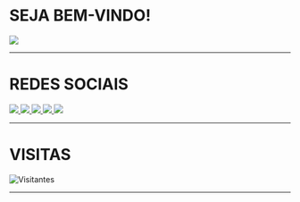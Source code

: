 # SEJA BEM-VINDO!
![](https://i.pinimg.com/originals/83/b8/09/83b809857acd41a7bad4935b4734f9fc.gif)

---
# REDES SOCIAIS
<a href="https://www.twitter.com/leeohhaz" alt="Twitter" target="_blank">
  <img src="https://img.shields.io/badge/-Twitter-0174DF?style=for-the-badge&labelColor=0174DF&logo=Twitter&logoColor=white&link=https://www.twitter.com/leeohhaz">
</a>

<a href="https://www.instagram.com/leeohhaz" alt="Instagram" target="_blank">
  <img src="https://img.shields.io/badge/-Instagram-B4045F?style=for-the-badge&labelColor=B4045F&logo=instagram&logoColor=white&link=https://www.instagram.com/leeohhaz">
</a>

<a href="https://www.facebook.com/leonardo.azeredodeoliveira3" alt="Facebook" target="_blank">
  <img src="https://img.shields.io/badge/-Facebook-0404B4?style=for-the-badge&labelColor=0404B4&logo=facebook&logoColor=white&link=https://www.facebook.com/leonardo.azeredodeoliveira3">
</a>

<a href="https://www.whatsapp.com/27995106362" alt="Whatsapp" target="_blank">
  <img src="https://img.shields.io/badge/-Whatsapp-04B431?style=for-the-badge&labelColor=04B431&logo=Whatsapp&logoColor=white&link=https://www.Whatsapp.com/27995106362">
</a>

<a href="https://www.linkedin.com/in/leeohhaz" alt="Linkedin" target="_blank">
  <img src="https://img.shields.io/badge/-Linkedin-4C5BC0?style=for-the-badge&labelColor=4C5BC0&logo=Linkedin&logoColor=white&link=https://www.linkedin.com/in/leeohhaz">
</a>

---
# VISITAS 
![Visitantes](https://profile-counter.glitch.me/{leeohhaz}/count.svg)

---


